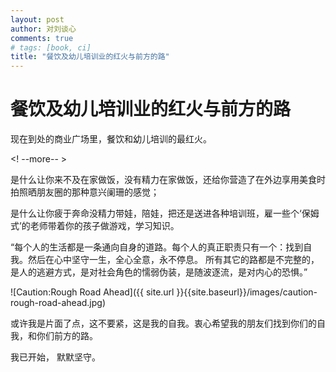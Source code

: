 ```yaml
---
layout: post
author: 对刘谈心
comments: true
# tags: [book, ci]
title: "餐饮及幼儿培训业的红火与前方的路"
---
```


# 餐饮及幼儿培训业的红火与前方的路

现在到处的商业广场里，餐饮和幼儿培训的最红火。

<! --more-- >

是什么让你来不及在家做饭，没有精力在家做饭，还给你营造了在外边享用美食时拍照晒朋友圈的那种意兴阑珊的感觉；

是什么让你疲于奔命没精力带娃，陪娃，把还是送进各种培训班，雇一些个‘保姆式’的老师带着你的孩子做游戏，学习知识。

“每个人的生活都是一条通向自身的道路。每个人的真正职责只有一个：找到自我。然后在心中坚守一生，全心全意，永不停息。
所有其它的路都是不完整的，是人的逃避方式，是对社会角色的懦弱伪装，是随波逐流，是对内心的恐惧。”

![Caution:Rough Road Ahead]({{ site.url }}{{site.baseurl}}/images/caution-rough-road-ahead.jpg)

或许我是片面了点，这不要紧，这是我的自我。衷心希望我的朋友们找到你们的自我，和你们前方的路。

我已开始， 默默坚守。
